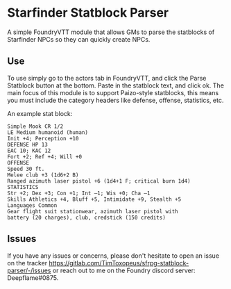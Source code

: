 # Starfinder Statblock Parser

A simple FoundryVTT module that allows GMs to parse the statblocks of Starfinder NPCs so they can quickly create NPCs.

## Use

To use simply go to the actors tab in FoundryVTT, and click the Parse Statblock button at the bottom. Paste in the statblock text, and click ok.
The main focus of this module is to support Paizo-style statblocks, this means you must include the category headers like defense, offense, statistics, etc.

An example stat block:
~~~
Simple Mook CR 1/2
LE Medium humanoid (human)
Init +4; Perception +10
DEFENSE HP 13
EAC 10; KAC 12
Fort +2; Ref +4; Will +0
OFFENSE
Speed 30 ft.
Melee club +3 (1d6+2 B)
Ranged azimuth laser pistol +6 (1d4+1 F; critical burn 1d4)
STATISTICS
Str +2; Dex +3; Con +1; Int –1; Wis +0; Cha –1
Skills Athletics +4, Bluff +5, Intimidate +9, Stealth +5
Languages Common
Gear flight suit stationwear, azimuth laser pistol with
battery (20 charges), club, credstick (150 credits)
~~~

## Issues

If you have any issues or concerns, please don't hesitate to open an issue on the tracker https://gitlab.com/TimToxopeus/sfrpg-statblock-parser/-/issues or reach out to me on the Foundry discord server: Deepflame#0875.
